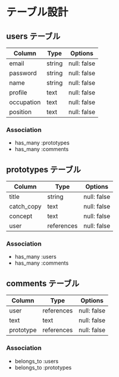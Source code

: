 # テーブル設計

## users テーブル

| Column     | Type   | Options     |
| ---------- | ------ | ----------- |
| email      | string | null: false |
| password   | string | null: false |
| name       | string | null: false |
| profile    | text   | null: false |
| occupation | text   | null: false |
| position   | text   | null: false |

### Association
- has_many :prototypes
- has_many :comments

## prototypes テーブル

| Column      | Type       | Options     |
| ----------- | ---------- | ----------- |
| title       | string     | null: false |
| catch_copy  | text       | null: false |
| concept     | text       | null: false |
| user        | references | null: false |

### Association
- has_many :users
- has_many :comments

## comments テーブル

| Column    | Type       | Options     |
| --------- | ---------- | ----------- |
| user      | references | null: false |
| text      | text       | null: false |
| prototype | references | null: false |

### Association
- belongs_to :users
- belongs_to :prototypes